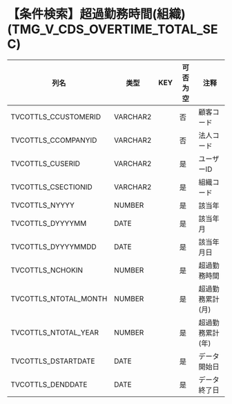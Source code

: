 # 【条件検索】超過勤務時間(組織)(TMG_V_CDS_OVERTIME_TOTAL_SEC)
| 列名   | 类型   | KEY  | 可否为空 | 注释   |
| ---- | ---- | ---- | ---- | ---- |
|TVCOTTLS_CCUSTOMERID|VARCHAR2||否|顧客コード|
|TVCOTTLS_CCOMPANYID|VARCHAR2||否|法人コード|
|TVCOTTLS_CUSERID|VARCHAR2||是|ユーザーID|
|TVCOTTLS_CSECTIONID|VARCHAR2||是|組織コード|
|TVCOTTLS_NYYYY|NUMBER||是|該当年|
|TVCOTTLS_DYYYYMM|DATE||是|該当年月|
|TVCOTTLS_DYYYYMMDD|DATE||是|該当年月日|
|TVCOTTLS_NCHOKIN|NUMBER||是|超過勤務時間|
|TVCOTTLS_NTOTAL_MONTH|NUMBER||是|超過勤務累計(月)|
|TVCOTTLS_NTOTAL_YEAR|NUMBER||是|超過勤務累計(年)|
|TVCOTTLS_DSTARTDATE|DATE||是|データ開始日|
|TVCOTTLS_DENDDATE|DATE||是|データ終了日|
